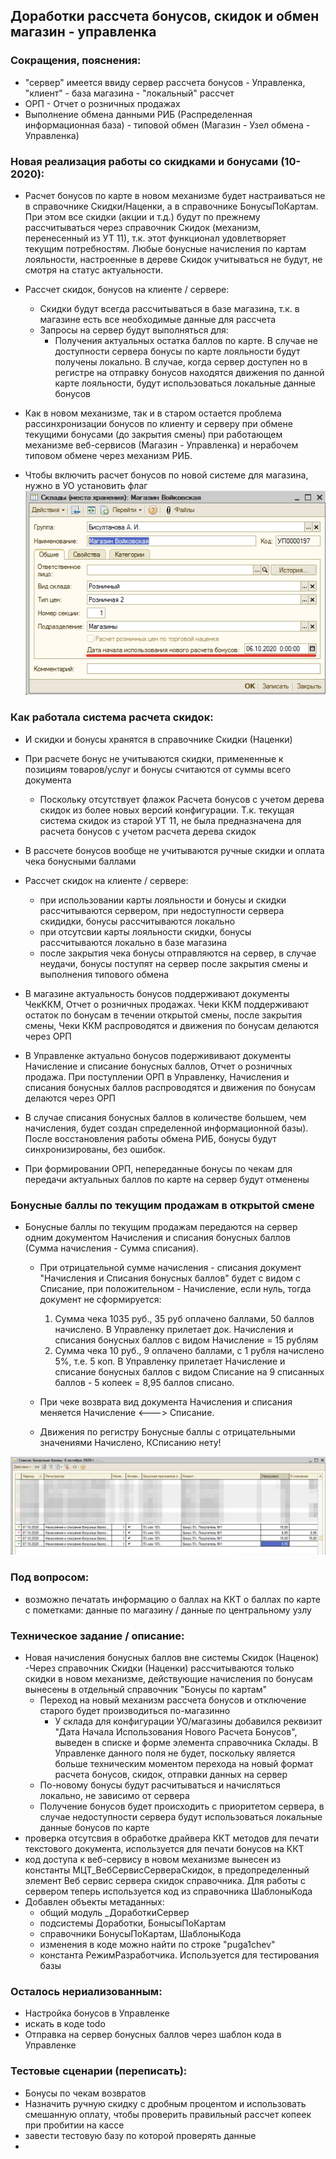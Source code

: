 
## Доработки рассчета бонусов, скидок и обмен магазин - управленка

### Сокращения, пояснения:

- "сервер" имеется ввиду сервер рассчета бонусов - Управленка, "клиент" - база магазина - "локальный" рассчет
- ОРП - Отчет о розничных продажах
- Выполнение обмена данными РИБ (Распределенная информационная база) - типовой обмен (Магазин - Узел обмена - Управленка)

### Новая реализация работы со скидками и бонусами (10-2020):

- Расчет бонусов по карте в новом механизме будет настраиваться не в справочнике Скидки/Наценки, а в справочнике БонусыПоКартам. При этом все скидки (акции и т.д.) будут по прежнему рассчитываться через справочник Скидок (механизм, перенесенный из УТ 11), т.к. этот функционал удовлетворяет текущим потребностям. Любые бонусные начисления по картам лояльности, настроенные в дереве Скидок учитываться не будут, не смотря на статус актуальности.

- Рассчет скидок, бонусов на клиенте / сервере:

  - Скидки будут всегда рассчитываться в базе магазина, т.к. в магазине есть все необходимые данные для рассчета
  - Запросы на сервер будут выполняться для:
    - Получения актуальных остатка баллов по карте. В случае не доступности сервера бонусы по карте лояльности будут получены локально. В случае, когда сервер доступен но в регистре на отправку бонусов находятся движения по данной карте лояльности, будут использоваться локальные данные бонусов

- Как в новом механизме, так и в старом остается проблема рассинхронизации бонусов по клиенту и серверу при обмене текущими бонусами (до закрытия смены) при работающем механизме веб-сервисов (Магазин - Управленка) и нерабочем типовом обмене через механизм РИБ.
- Чтобы включить расчет бонусов по новой системе для магазина, нужно в УО установить флаг
  ![](img/2020-10-07-12-23-47.png)

### Как работала система расчета скидок:

- И скидки и бонусы хранятся в справочнике Скидки (Наценки)
- При расчете бонус не учитываются скидки, примененные к позициям товаров/услуг и бонусы считаются от суммы всего документа
  - Поскольку отсутствует флажок Расчета бонусов с учетом дерева скидок из более новых версий конфигурации. Т.к. текущая система скидок из старой УТ 11, не была предназначена для расчета бонусов с учетом расчета дерева скидок
- В рассчете бонусов вообще не учитываются ручные скидки и оплата чека бонусными баллами
- Рассчет скидок на клиенте / сервере:

  - при использовании карты лояльности и бонусы и скидки рассчитываются сервером, при недоступности сервера скидидки, бонусы рассчитываются локально
  - при отсутсвии карты лояльности скидки, бонусы рассчитываются локально в базе магазина
  - после закрытия чека бонусы отправляются на сервер, в случае неудачи, бонусы поступят на сервер после закрытия смены и выполнения типового обмена

- В магазине актуальность бонусов поддерживают документы ЧекККМ, Отчет о розничных продажах. Чеки ККМ поддерживают остаток по бонусам в течении открытой смены, после закрытия смены, Чеки ККМ распроводятся и движения по бонусам делаются через ОРП
- В Управленке актуально бонусов подержививают документы Начисление и списание бонусных баллов, Отчет о розничных продажа. При поступлении ОРП в Управленку, Начисления и списания бонусных баллов распроводятся и движения по бонусам делаются через ОРП
- В случае списания бонусных баллов в количестве большем, чем начисления, будет создан
  спределенной информационной базы). После восстановления работы обмена РИБ, бонусы будут синхронизированы, без ошибок.
- При формировании ОРП, непереданные бонусы по чекам для передачи актуальных баллов по карте на сервер будут отменены

### Бонусные баллы по текущим продажам в открытой смене

- Бонусные баллы по текущим продажам передаются на сервер одним документом Начисления и списания бонусных баллов (Сумма начисления - Сумма списания).

  - При отрицательной сумме начисления - списания документ "Начисления и Списания бонусных баллов" будет с видом с Списание, при положительном - Начисление, если нуль, тогда документ не сформируется:

    1. Сумма чека 1035 руб., 35 руб оплачено баллами, 50 баллов начислено. В Управленку прилетает док. Начисления и списания бонусных баллов с видом Начисление = 15 рублям
    2. Сумма чека 10 руб., 9 оплачено баллами, с 1 рубля начислено 5%, т.е. 5 коп. В Управленку прилетает Начисление и списание бонусных баллов с видом Списание на 9 списанных баллов - 5 копеек = 8,95 баллов списано.

  - При чеке возврата вид документа Начисления и списания меняется Начисление <---> Списание.
  - Движения по регистру Бонусные баллы с отрицательными значениями Начислено, КСписанию нету!

![](img/2020-10-07-19-44-44.png)

### Под вопросом:

- возможно печатать информацию о баллах на ККТ о баллах по карте с пометками: данные по магазину / данные по центральному узлу

### Техническое задание / описание:

- Новая начисления бонусных баллов вне системы Скидок (Наценок)
  -Через справочник Скидки (Наценки) рассчитываются только скидки в новом механизме, действующие начисления по бонусам вынесены в отдельный справочник "Бонусы по картам"
  - Переход на новый механизм рассчета бонусов и отключение старого будет производиться по-магазинно
    - У склада для конфигурации УО/магазины добавился реквизит "Дата Начала Использования Нового Расчета Бонусов", выведен в списке и форме элемента справочника Склады. В Управленке данного поля не будет, поскольку является больше техническим моментом перехода на новый формат расчета бонусов, скидок, отправки данных на сервер
  - По-новому бонусы будут расчитываться и начисляться локально, не зависимо от сервера
  - Получение бонусов будет происходить с приоритетом сервера, в случае недоступности сервера будут использоваться локальные данные бонусов по карте
- проверка отсутсвия в обработке драйвера ККТ методов для печати текстового документа, используется для печати бонусов на ККТ
- код доступа к веб-сервису в новом механизме вынесен из константы МЦТ_ВебСервисСервераСкидок, в предопределенный элемент Веб сервис сервера скидок справочника. Для работы с сервером теперь используется код из справочника ШаблоныКода
- Добавлен объекты метаданных:
  - общий модуль \_ДоработкиСервер
  - подсистемы Доработки, БонысыПоКартам
  - справочники БонусыПоКартам, ШаблоныКода
  - изменения в коде можно найти по строке "puga1chev"
  - константа РежимРазработчика. Используется для тестирования базы

### Осталось нериализованным:

- Настройка бонусов в Управленке
- искать в коде todo
- Отправка на сервер бонусных баллов через шаблон кода в Управленке

### Тестовые сценарии (переписать):

- Бонусы по чекам возвратов
- Назначить ручную скидку с дробным процентом и использовать смешанную оплату, чтобы проверить правильный рассчет копеек при пробитии на кассе
- завести тестовую базу по которой проверять данные
-
